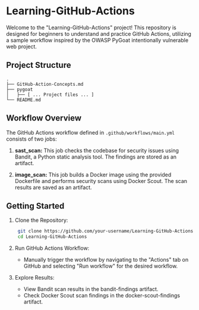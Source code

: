 # Learning-GitHub-Actions
Welcome to the "Learning-GitHub-Actions" project! This repository is designed for beginners to understand and practice GitHub Actions, utilizing a sample workflow inspired by the OWASP PyGoat intentionally vulnerable web project.


## Project Structure
```
.
├── GitHub-Action-Concepts.md
├── pygoat
│   ├── [ ... Project files ... ]
└── README.md
```


## Workflow Overview

The GitHub Actions workflow defined in `.github/workflows/main.yml` consists of two jobs:

1. **sast_scan:** This job checks the codebase for security issues using Bandit, a Python static analysis tool. The findings are stored as an artifact.

2. **image_scan:** This job builds a Docker image using the provided Dockerfile and performs security scans using Docker Scout. The scan results are saved as an artifact.

## Getting Started

1. Clone the Repository:
   ```bash
    git clone https://github.com/your-username/Learning-GitHub-Actions.git
    cd Learning-GitHub-Actions
   ```

2. Run GitHub Actions Workflow:
   - Manually trigger the workflow by navigating to the "Actions" tab on GitHub and selecting "Run workflow" for the desired workflow.

3. Explore Results:
   - View Bandit scan results in the bandit-findings artifact.
   - Check Docker Scout scan findings in the docker-scout-findings artifact.



